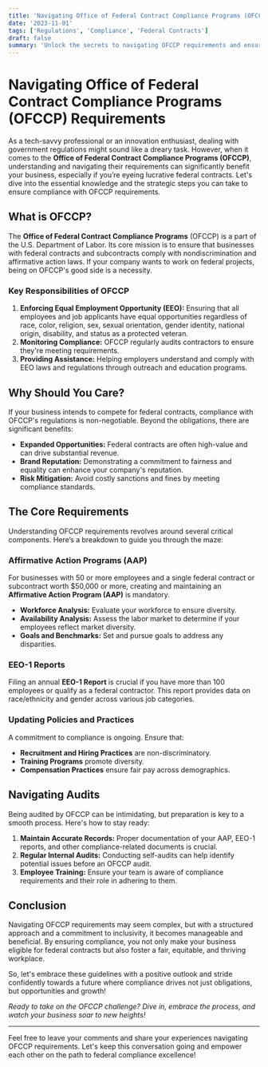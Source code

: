 ```yaml
---
title: 'Navigating Office of Federal Contract Compliance Programs (OFCCP) Requirements'
date: '2023-11-01'
tags: ['Regulations', 'Compliance', 'Federal Contracts']
draft: false
summary: 'Unlock the secrets to navigating OFCCP requirements and ensuring your business meets federal compliance standards effortlessly.'
---
```


# Navigating Office of Federal Contract Compliance Programs (OFCCP) Requirements

As a tech-savvy professional or an innovation enthusiast, dealing with government regulations might sound like a dreary task. However, when it comes to the **Office of Federal Contract Compliance Programs (OFCCP)**, understanding and navigating their requirements can significantly benefit your business, especially if you’re eyeing lucrative federal contracts. Let's dive into the essential knowledge and the strategic steps you can take to ensure compliance with OFCCP requirements.

## What is OFCCP?

The **Office of Federal Contract Compliance Programs** (OFCCP) is a part of the U.S. Department of Labor. Its core mission is to ensure that businesses with federal contracts and subcontracts comply with nondiscrimination and affirmative action laws. If your company wants to work on federal projects, being on OFCCP's good side is a necessity.

### Key Responsibilities of OFCCP

1. **Enforcing Equal Employment Opportunity (EEO):** Ensuring that all employees and job applicants have equal opportunities regardless of race, color, religion, sex, sexual orientation, gender identity, national origin, disability, and status as a protected veteran.
2. **Monitoring Compliance:** OFCCP regularly audits contractors to ensure they're meeting requirements.
3. **Providing Assistance:** Helping employers understand and comply with EEO laws and regulations through outreach and education programs.

## Why Should You Care?

If your business intends to compete for federal contracts, compliance with OFCCP's regulations is non-negotiable. Beyond the obligations, there are significant benefits:

- **Expanded Opportunities:** Federal contracts are often high-value and can drive substantial revenue.
- **Brand Reputation:** Demonstrating a commitment to fairness and equality can enhance your company's reputation.
- **Risk Mitigation:** Avoid costly sanctions and fines by meeting compliance standards.

## The Core Requirements

Understanding OFCCP requirements revolves around several critical components. Here’s a breakdown to guide you through the maze:

### Affirmative Action Programs (AAP)

For businesses with 50 or more employees and a single federal contract or subcontract worth $50,000 or more, creating and maintaining an **Affirmative Action Program (AAP)** is mandatory.

- **Workforce Analysis:** Evaluate your workforce to ensure diversity.
- **Availability Analysis:** Assess the labor market to determine if your employees reflect market diversity.
- **Goals and Benchmarks:** Set and pursue goals to address any disparities.

### EEO-1 Reports

Filing an annual **EEO-1 Report** is crucial if you have more than 100 employees or qualify as a federal contractor. This report provides data on race/ethnicity and gender across various job categories.

### Updating Policies and Practices

A commitment to compliance is ongoing. Ensure that:

- **Recruitment and Hiring Practices** are non-discriminatory.
- **Training Programs** promote diversity.
- **Compensation Practices** ensure fair pay across demographics.

## Navigating Audits

Being audited by OFCCP can be intimidating, but preparation is key to a smooth process. Here's how to stay ready:

1. **Maintain Accurate Records:** Proper documentation of your AAP, EEO-1 reports, and other compliance-related documents is crucial.
2. **Regular Internal Audits:** Conducting self-audits can help identify potential issues before an OFCCP audit.
3. **Employee Training:** Ensure your team is aware of compliance requirements and their role in adhering to them.

## Conclusion

Navigating OFCCP requirements may seem complex, but with a structured approach and a commitment to inclusivity, it becomes manageable and beneficial. By ensuring compliance, you not only make your business eligible for federal contracts but also foster a fair, equitable, and thriving workplace.

So, let's embrace these guidelines with a positive outlook and stride confidently towards a future where compliance drives not just obligations, but opportunities and growth!

*Ready to take on the OFCCP challenge? Dive in, embrace the process, and watch your business soar to new heights!*

---

Feel free to leave your comments and share your experiences navigating OFCCP requirements. Let's keep this conversation going and empower each other on the path to federal compliance excellence!